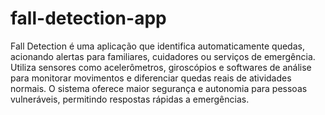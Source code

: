 # fall-detection-app

Fall Detection é uma aplicação que identifica automaticamente quedas, acionando alertas para familiares, cuidadores ou serviços de emergência. Utiliza sensores como acelerômetros, giroscópios e softwares de análise para monitorar movimentos e diferenciar quedas reais de atividades normais. O sistema oferece maior segurança e autonomia para pessoas vulneráveis, permitindo respostas rápidas a emergências.
